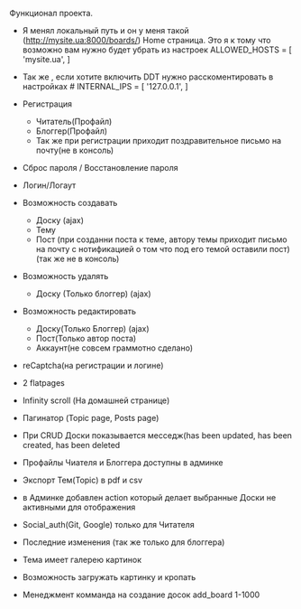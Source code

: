 Функционал проекта.

- Я менял локальный путь и он у меня такой (http://mysite.ua:8000/boards/) Home страница. Это я к тому что возможно вам нужно будет убрать из настроек ALLOWED_HOSTS = [
    'mysite.ua',
]


- Так же , если хотите включить DDT нужно расскоментировать в настройках # INTERNAL_IPS = [
    '127.0.0.1',
 ]



- Регистрация
    - Читатель(Профайл)
    - Блоггер(Профайл)
    - Так же при регистрации приходит поздравительное письмо на почту(не в консоль)
 
    
- Сброс пароля / Восстановление пароля    
- Логин/Логаут


- Возможность создавать
    - Доску (ajax)
    - Тему
    - Пост (при созданни поста к теме, автору темы приходит письмо на почту с нотификацией о том что под его темой оставили пост)(так же не в консоль)
 
 
- Возможность удалять
    - Доску (Только блоггер) (ajax)     
 
    
- Возможность редактировать
    - Доску(Только Блоггер) (ajax)
    - Пост(Только автор поста)
    - Аккаунт(не совсем граммотно сделано)

- reCaptcha(на регистрации и логине)
- 2 flatpages 
- Infinity scroll (На домашней странице)
- Пагинатор (Topic page, Posts page)
- При CRUD Доски показывается  месседж(has been updated, has been created, has been deleted
- Профайлы Чиателя и Блоггера доступны в админке
- Экспорт Тем(Topic) в pdf и csv
- в Админке добавлен action который делает выбранные Доски не активными для отображения
- Social_auth(Git, Google) только для Читателя
- Последние изменения (так же только для блоггера)
- Тема имеет галерею картинок
- Возможность загружать картинку и кропать
- Менеджмент комманда на создание досок add_board 1-1000

    
    